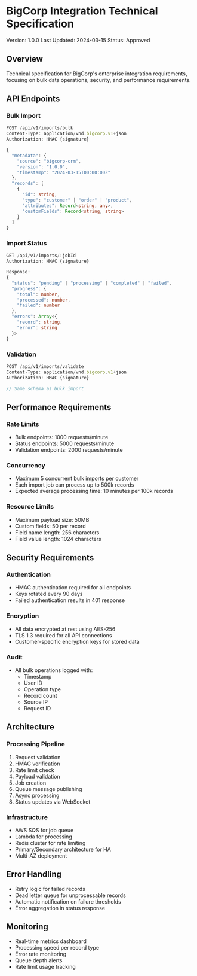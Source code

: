 # BigCorp Integration Technical Specification
Version: 1.0.0
Last Updated: 2024-03-15
Status: Approved

## Overview
Technical specification for BigCorp's enterprise integration requirements, focusing on bulk data operations, security, and performance requirements.

## API Endpoints

### Bulk Import
```typescript
POST /api/v1/imports/bulk
Content-Type: application/vnd.bigcorp.v1+json
Authorization: HMAC {signature}

{
  "metadata": {
    "source": "bigcorp-crm",
    "version": "1.0.0",
    "timestamp": "2024-03-15T00:00:00Z"
  },
  "records": [
    {
      "id": string,
      "type": "customer" | "order" | "product",
      "attributes": Record<string, any>,
      "customFields": Record<string, string>
    }
  ]
}
```

### Import Status
```typescript
GET /api/v1/imports/:jobId
Authorization: HMAC {signature}

Response:
{
  "status": "pending" | "processing" | "completed" | "failed",
  "progress": {
    "total": number,
    "processed": number,
    "failed": number
  },
  "errors": Array<{
    "record": string,
    "error": string
  }>
}
```

### Validation
```typescript
POST /api/v1/imports/validate
Content-Type: application/vnd.bigcorp.v1+json
Authorization: HMAC {signature}

// Same schema as bulk import
```

## Performance Requirements

### Rate Limits
- Bulk endpoints: 1000 requests/minute
- Status endpoints: 5000 requests/minute
- Validation endpoints: 2000 requests/minute

### Concurrency
- Maximum 5 concurrent bulk imports per customer
- Each import job can process up to 500k records
- Expected average processing time: 10 minutes per 100k records

### Resource Limits
- Maximum payload size: 50MB
- Custom fields: 50 per record
- Field name length: 256 characters
- Field value length: 1024 characters

## Security Requirements

### Authentication
- HMAC authentication required for all endpoints
- Keys rotated every 90 days
- Failed authentication results in 401 response

### Encryption
- All data encrypted at rest using AES-256
- TLS 1.3 required for all API connections
- Customer-specific encryption keys for stored data

### Audit
- All bulk operations logged with:
  - Timestamp
  - User ID
  - Operation type
  - Record count
  - Source IP
  - Request ID

## Architecture

### Processing Pipeline
1. Request validation
2. HMAC verification
3. Rate limit check
4. Payload validation
5. Job creation
6. Queue message publishing
7. Async processing
8. Status updates via WebSocket

### Infrastructure
- AWS SQS for job queue
- Lambda for processing
- Redis cluster for rate limiting
- Primary/Secondary architecture for HA
- Multi-AZ deployment

## Error Handling
- Retry logic for failed records
- Dead letter queue for unprocessable records
- Automatic notification on failure thresholds
- Error aggregation in status response

## Monitoring
- Real-time metrics dashboard
- Processing speed per record type
- Error rate monitoring
- Queue depth alerts
- Rate limit usage tracking 